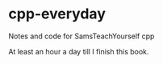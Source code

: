 # cpp-everyday
Notes and code for SamsTeachYourself cpp

At least an hour a day till I finish this book.